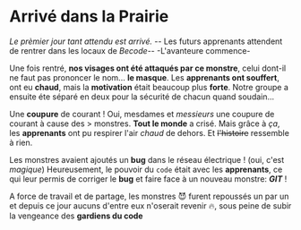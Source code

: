 # **Arrivé dans la Prairie**
*Le prèmier jour tant attendu est arrivé.*
-- Les futurs apprenants attendent de rentrer dans les locaux de *Becode*--
-L'avanteure commence-

Une fois rentré, **nos visages ont été attaqués par ce monstre**, celui dont-il ne faut pas prononcer le nom... **le masque**. Les __apprenants ont souffert__, ont eu **chaud**, mais la **__motivation__** était beaucoup plus **__forte__**. Notre groupe a ensuite éte séparé en deux pour la sécurité de chacun quand soudain...

Une **coupure** de courant ! Oui, mesdames et _messieurs_ une coupure de courant à cause des > monstres. **Tout le monde** a crisé. Mais grâce à *ça*, les __apprenants__ ont pu respirer l'air _chaud_ de dehors. Et ~~l'histoire~~ ressemble à rien. 

Les monstres avaient ajoutés un **bug** dans le réseau électrique ! 
(oui, c'est *magique*)
Heureusement, le pouvoir du `code` était avec les __apprenants__, ce qui leur permis de corriger le **bug** et faire face à un nouveau monstre: _**GIT**_ !

A force de travail et de partage, les monstres :smiling_imp: furent repoussés un par un et depuis ce jour aucuns d'entre eux n'oserait revenir :fire:, sous peine de subir la vengeance des **gardiens du code** 
